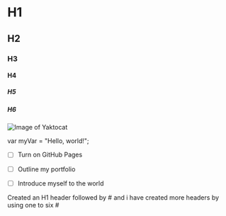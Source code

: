 # H1
## H2
### H3
#### H4
##### H5
##### H6
![Image of Yaktocat](https://octodex.github.com/images/yaktocat.png)

var myVar = "Hello, world!";
- [ ] Turn on GitHub Pages
- [ ] Outline my portfolio
- [ ] Introduce myself to the world





Created an H1 header followed by # and i have created more headers by using one to six #
